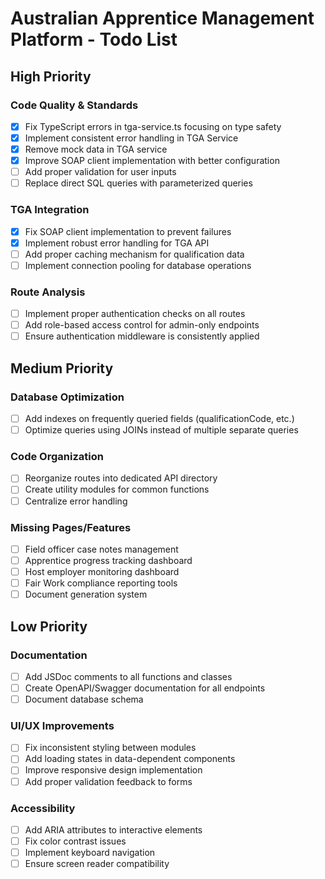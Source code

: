# Australian Apprentice Management Platform - Todo List

## High Priority

### Code Quality & Standards
- [x] Fix TypeScript errors in tga-service.ts focusing on type safety
- [x] Implement consistent error handling in TGA Service
- [x] Remove mock data in TGA service
- [x] Improve SOAP client implementation with better configuration
- [ ] Add proper validation for user inputs
- [ ] Replace direct SQL queries with parameterized queries

### TGA Integration
- [x] Fix SOAP client implementation to prevent failures
- [x] Implement robust error handling for TGA API
- [ ] Add proper caching mechanism for qualification data
- [ ] Implement connection pooling for database operations

### Route Analysis
- [ ] Implement proper authentication checks on all routes
- [ ] Add role-based access control for admin-only endpoints
- [ ] Ensure authentication middleware is consistently applied

## Medium Priority

### Database Optimization
- [ ] Add indexes on frequently queried fields (qualificationCode, etc.)
- [ ] Optimize queries using JOINs instead of multiple separate queries

### Code Organization
- [ ] Reorganize routes into dedicated API directory
- [ ] Create utility modules for common functions
- [ ] Centralize error handling

### Missing Pages/Features
- [ ] Field officer case notes management
- [ ] Apprentice progress tracking dashboard
- [ ] Host employer monitoring dashboard
- [ ] Fair Work compliance reporting tools
- [ ] Document generation system

## Low Priority

### Documentation
- [ ] Add JSDoc comments to all functions and classes
- [ ] Create OpenAPI/Swagger documentation for all endpoints
- [ ] Document database schema

### UI/UX Improvements
- [ ] Fix inconsistent styling between modules
- [ ] Add loading states in data-dependent components
- [ ] Improve responsive design implementation
- [ ] Add proper validation feedback to forms

### Accessibility
- [ ] Add ARIA attributes to interactive elements
- [ ] Fix color contrast issues
- [ ] Implement keyboard navigation
- [ ] Ensure screen reader compatibility

